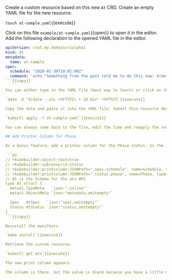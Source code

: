 Create a custom resource based on this new `At` CRD. Create an empty YAML file for the new resource.

`touch at-sample.yaml`{{execute}}

Click on this file `example/at-sample.yaml`{{open}} to open it in the editor. Add the following declaration to the opened YAML file in the editor.

```yaml
apiVersion: cnat.my.domain/v1alpha1
kind: At
metadata:
  name: at-sample
spec:
  schedule: "2020-01-30T10:02:00Z"
  command: 'echo "Something from the past told me to do this now: $(date --utc +%FT%TZ)"'
```{{copy}}

You can either type in the YAML file (best way to learn) or click on the `Copy to Clipboard` icon that follows the text to and paste it into the editor. Notice in the specification section where the schedule and command is specified. For the declared schedule time you may want to change the date to a server time a few minutes from now.

`date -d "$(date --utc +%FT%TZ) + 10 min" +%FT%TZ`{{execute}}

Copy the date and paste it into the YAML file. Submit this resource declaration to Kubernetes.

`kubectl apply -f at-sample.yaml`{{execute}}

You can always come back to the file, edit the time and reapply the request.

## Add Printer Column for Phase

As a bonus feature, add a printer column for the Phase status. In the `example/api/v1alpha1/at_types.go`{{open}} file, replace the `At struct` so is has the added Kubebuilder markers (as comments) placed above the `At struct` block.

```go
// +kubebuilder:object:root=true
// +kubebuilder:subresource:status
// +kubebuilder:printcolumn:JSONPath=".spec.schedule", name=Schedule, type=string
// +kubebuilder:printcolumn:JSONPath=".status.phase", name=Phase, type=string
// At is the Schema for the ats API
type At struct {
  metav1.TypeMeta   `json:",inline"`
  metav1.ObjectMeta `json:"metadata,omitempty"`

  Spec   AtSpec   `json:"spec,omitempty"`
  Status AtStatus `json:"status,omitempty"`
}
```{{copy}}

Reinstall the manifests.

`make install`{{execute}}

Retrieve the custom resource.

`kubectl get ats`{{execute}}

The new print column appears.

The column is there. but the value is blank because you have a little more code to write.
